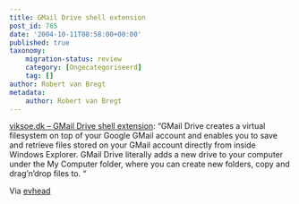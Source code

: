 ```yaml
---
title: GMail Drive shell extension
post_id: 765
date: '2004-10-11T08:58:00+00:00'
published: true
taxonomy:
    migration-status: review
    category: [Ongecategoriseerd]
    tag: []
author: Robert van Bregt
metadata:
    author: Robert van Bregt
---
```

[viksoe.dk – GMail Drive shell extension](http://web.archive.org/web/20050207110754/http://www.viksoe.dk/code/gmail.htm): “GMail Drive creates a virtual filesystem on top of your Google GMail account and enables you to save and retrieve files stored on your GMail account directly from inside Windows Explorer. GMail Drive literally adds a new drive to your computer under the My Computer folder, where you can create new folders, copy and drag’n’drop files to. “

Via [evhead](http://web.archive.org/web/20050207110754/http://www.evhead.com/2004/10/gmail-drive-shell-extension.asp)